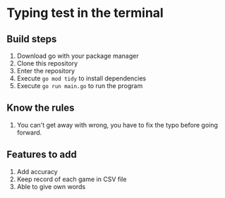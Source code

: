# Typing test in the terminal

## Build steps

1. Download go with your package manager
2. Clone this repository
3. Enter the repository
4. Execute `go mod tidy` to install dependencies
5. Execute `go run main.go` to run the program

## Know the rules

1. You can't get away with wrong, you have to fix the typo before going forward.

## Features to add

1. Add accuracy
2. Keep record of each game in CSV file
3. Able to give own words
